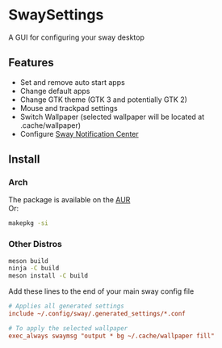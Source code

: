 # SwaySettings

A GUI for configuring your sway desktop

## Features

- Set and remove auto start apps
- Change default apps
- Change GTK theme (GTK 3 and potentially GTK 2)
- Mouse and trackpad settings
- Switch Wallpaper (selected wallpaper will be located at .cache/wallpaper)
- Configure 
[Sway Notification Center](https://github.com/ErikReider/SwayNotificationCenter)

## Install

### Arch

The package is available on the 
[AUR](https://aur.archlinux.org/packages/swaysettings-git/) \
Or:

``` zsh
makepkg -si
```

### Other Distros

``` zsh
meson build
ninja -C build
meson install -C build
```

Add these lines to the end of your main sway config file

``` ini
# Applies all generated settings
include ~/.config/sway/.generated_settings/*.conf

# To apply the selected wallpaper
exec_always swaymsg "output * bg ~/.cache/wallpaper fill"
```
